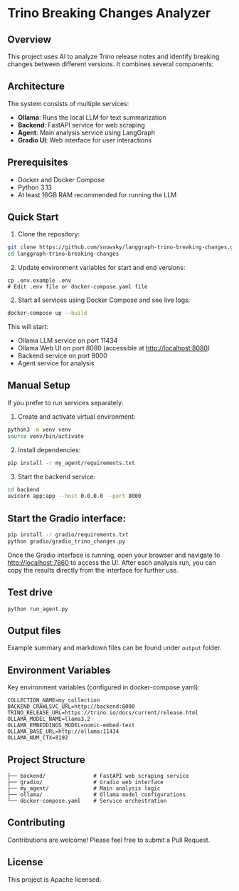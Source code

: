 # Trino Breaking Changes Analyzer

## Overview

This project uses AI to analyze Trino release notes and identify breaking changes between different versions. It combines several components:

## Architecture

The system consists of multiple services:

- **Ollama**: Runs the local LLM for text summarization
- **Backend**: FastAPI service for web scraping
- **Agent**: Main analysis service using LangGraph
- **Gradio UI**: Web interface for user interactions

## Prerequisites

- Docker and Docker Compose
- Python 3.13
- At least 16GB RAM recommended for running the LLM

## Quick Start

1. Clone the repository:

```bash
git clone https://github.com/snowsky/langgraph-trino-breaking-changes.git
cd langgraph-trino-breaking-changes
```

2. Update environment variables for start and end versions:

```
cp .env.example .env
# Edit .env file or docker-compose.yaml file
```

2. Start all services using Docker Compose and see live logs:

```bash
docker-compose up --build
```

This will start:
- Ollama LLM service on port 11434
- Ollama Web UI on port 8080 (accessible at [http://localhost:8080](http://localhost:8080))
- Backend service on port 8000
- Agent service for analysis

## Manual Setup

If you prefer to run services separately:

1. Create and activate virtual environment:

```bash
python3 -m venv venv
source venv/bin/activate
```

2. Install dependencies:

```bash
pip install -r my_agent/requirements.txt
```

3. Start the backend service:

```bash
cd backend
uvicorn app:app --host 0.0.0.0 --port 8000
```

## Start the Gradio interface:

```bash
pip install -r gradio/requirements.txt
python gradio/gradio_trino_changes.py
```

Once the Gradio interface is running, open your browser and navigate to [http://localhost:7860](http://localhost:7860) to access the UI. After each analysis run, you can copy the results directly from the interface for further use.

## Test drive

```
python run_agent.py
```

## Output files

Example summary and markdown files can be found under `output` folder.

## Environment Variables

Key environment variables (configured in docker-compose.yaml):

```
COLLECTION_NAME=my_collection
BACKEND_CRAWLSVC_URL=http://backend:8000 
TRINO_RELEASE_URL=https://trino.io/docs/current/release.html
OLLAMA_MODEL_NAME=llama3.2
OLLAMA_EMBEDDINGS_MODEL=nomic-embed-text
OLLAMA_BASE_URL=http://ollama:11434
OLLAMA_NUM_CTX=8192
```

## Project Structure

```
├── backend/               # FastAPI web scraping service
├── gradio/                # Gradio web interface
├── my_agent/              # Main analysis logic
├── ollama/                # Ollama model configurations
└── docker-compose.yaml    # Service orchestration
```

## Contributing

Contributions are welcome! Please feel free to submit a Pull Request.

## License

This project is Apache licensed.
